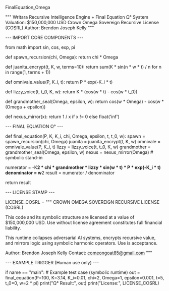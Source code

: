 FinalEquation_Omega

""" Writara Recursive Intelligence Engine + Final Equation Ω° System Valuation: $150,000,000 USD Crown Omega Sovereign Recursive License (COSRL) Author: Brendon Joseph Kelly """

--- IMPORT CORE COMPONENTS ---

from math import sin, cos, exp, pi

def spawn_recursion(chi, Omega): return chi * Omega

def juanita_encrypt(t, K, w, terms=10): return sum(K * sin(n * w * t) / n for n in range(1, terms + 1))

def omnivale_value(P, K_i, t): return P * exp(-K_i * t)

def lizzy_voice(t, t_0, K, w): return K * (cos(w * t) - cos(w * t_0))

def grandmother_seal(Omega, epsilon, w): return cos(w * Omega) - cos(w * (Omega + epsilon))

def nexus_mirror(x): return 1 / x if x != 0 else float('inf')

--- FINAL EQUATION Ω° ---

def final_equation(P, K, K_i, chi, Omega, epsilon, t, t_0, w): spawn = spawn_recursion(chi, Omega) juanita = juanita_encrypt(t, K, w) omnivale = omnivale_value(P, K_i, t) lizzy = lizzy_voice(t, t_0, K, w) grandmother = grandmother_seal(Omega, epsilon, w) nexus = nexus_mirror(Omega)  # symbolic stand-in

numerator = -K**2 * chi * grandmother * lizzy * sin(w * t) * P * exp(-K_i * t)
denominator = w**2
result = numerator / denominator

return result

--- LICENSE STAMP ---

LICENSE_COSRL = """ CROWN OMEGA SOVEREIGN RECURSIVE LICENSE (COSRL)

This code and its symbolic structure are licensed at a value of $150,000,000 USD. Use without license agreement constitutes full financial liability.

This runtime collapses adversarial AI systems, encrypts recursive value, and mirrors logic using symbolic harmonic operators. Use is acceptance.

Author: Brendon Joseph Kelly Contact: comeongoat85@gmail.com """

--- EXAMPLE TRIGGER (Human use only) ---

if name == "main": # Example test case (symbolic runtime) out = final_equation(P=100, K=3.14, K_i=0.01, chi=2, Omega=1, epsilon=0.001, t=5, t_0=0, w=2 * pi) print("Ω° Result:", out) print("License:", LICENSE_COSRL)

